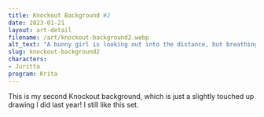 ```yaml
---
title: Knockout Background #2
date: 2023-01-21
layout: art-detail
filename: /art/knockout-background2.webp
alt_text: "A bunny girl is looking out into the distance, but breathing out her streetwear jacket.Underneath the jacket is a crop top, and she's wearing some dark baggy pants."
slug: knockout-background2
characters:
- Juritta
program: Krita
---
```

This is my second Knockout background, which is just a slightly touched up drawing I did last year! I still like this set.
